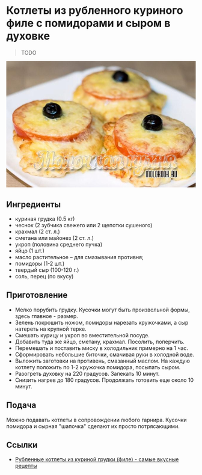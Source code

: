 # Котлеты из рубленного куриного филе с помидорами и сыром в духовке

> TODO

![Фото блюда](lookme.jpg)

## Ингредиенты

* куриная грудка (0.5 кг)
* чеснок (2 зубчика свежего или 2 щепотки сушеного)
* крахмал (2 ст. л.)
* сметана или майонез (2 ст. л.)
* укроп (половина среднего пучка)
* яйцо (1 шт.)
* масло растительное – для смазывания противня;
* помидоры (1-2 шт.)
* твердый сыр (100-120 г.)
* соль, перец (по вкусу)

## Приготовление

* Мелко порубить грудку. Кусочки могут быть произвольной формы, здесь главное - размер.
* Зелень покрошить ножом, помидоры нарезать кружочками, а сыр натереть на крупной терке.
* Смешать курицу и укроп во вместительной посуде.
* Добавить туда же яйцо, сметану, крахмал. Посолить, поперчить.
* Перемешать и поставить миску в холодильник примерно на 1 час.
* Сформировать небольшие биточки, смачивая руки в холодной воде.
* Выложить заготовки на противень, смазанный маслом. На каждую котлету положить по 1-2 кружочка помидора, посыпать сыром.
* Разогреть духовку на 220 градусов. Запекать 10 минут.
* Снизить нагрев до 180 градусов. Продолжать готовить еще около 10 минут.

## Подача

Можно подавать котлеты в сопровождении любого гарнира. Кусочки помидора и сырная "шапочка" сделают их просто потрясающими.

## Ссылки
* [Рубленные котлеты из куриной грудки (филе) - самые вкусные рецепты](https://molokook.ru/rublenye-kotlety-iz-kurinoj-grudki-file/)